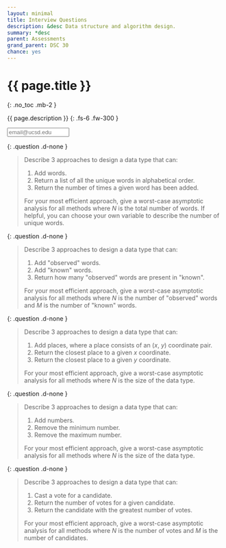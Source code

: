 ```yaml
---
layout: minimal
title: Interview Questions
description: &desc Data structure and algorithm design.
summary: *desc
parent: Assessments
grand_parent: DSC 30
chance: yes
---
```


# {{ page.title }}
{: .no_toc .mb-2 }

{{ page.description }}
{: .fs-6 .fw-300 }

<input id="email" type="email" size="15" placeholder="email@ucsd.edu" class="text-beta p-2 mb-2" />

{: .question .d-none }
> Describe 3 approaches to design a data type that can:
>
> 1. Add words.
> 1. Return a list of all the unique words in alphabetical order.
> 1. Return the number of times a given word has been added.
>
> For your most efficient approach, give a worst-case asymptotic analysis for all methods where _N_ is the total number of words. If helpful, you can choose your own variable to describe the number of unique words.

{: .question .d-none }
> Describe 3 approaches to design a data type that can:
>
> 1. Add "observed" words.
> 1. Add "known" words.
> 1. Return how many "observed" words are present in "known".
>
> For your most efficient approach, give a worst-case asymptotic analysis for all methods where _N_ is the number of "observed" words and _M_ is the number of "known" words.

{: .question .d-none }
> Describe 3 approaches to design a data type that can:
>
> 1. Add places, where a place consists of an (_x_, _y_) coordinate pair.
> 1. Return the closest place to a given _x_ coordinate.
> 1. Return the closest place to a given _y_ coordinate.
>
> For your most efficient approach, give a worst-case asymptotic analysis for all methods where _N_ is the size of the data type.

{: .question .d-none }
> Describe 3 approaches to design a data type that can:
>
> 1. Add numbers.
> 1. Remove the minimum number.
> 1. Remove the maximum number.
>
> For your most efficient approach, give a worst-case asymptotic analysis for all methods where _N_ is the size of the data type.

{: .question .d-none }
> Describe 3 approaches to design a data type that can:
>
> 1. Cast a vote for a candidate.
> 1. Return the number of votes for a given candidate.
> 1. Return the candidate with the greatest number of votes.
>
> For your most efficient approach, give a worst-case asymptotic analysis for all methods where _N_ is the number of votes and _M_ is the number of candidates.

<script>
const email = document.getElementById("email");
const questions = document.getElementsByTagName("blockquote");

email.addEventListener("input", event => {
    const seed = event.target.value.trim().toLowerCase();
    if (seed.endsWith("@ucsd.edu")) {
        document.title = document.title.replace("|", ` for ${seed} |`);
        const url = new URL(window.location);
        url.searchParams.set("email", seed);
        window.history.pushState(null, "", url.toString());
        for (const question of questions) {
            question.classList.add("d-none");
        };
        const chance = new Chance(seed);
        const shuffled = chance.shuffle(questions);
        for (const question of shuffled.slice(0, 2).sort((x, y) => x - y)) {
            question.classList.remove("d-none");
        };
    };
});

(new URL(window.location)).searchParams.forEach((val, key) => {
    const field = document.getElementById(key);
    field.value = val;
    field.dispatchEvent(new Event("input"));
});
</script>
